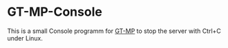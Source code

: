 # GT-MP-Console

This is a small Console programm for [GT-MP](https://gt-mp.net/)
to stop the server with Ctrl+C under Linux.